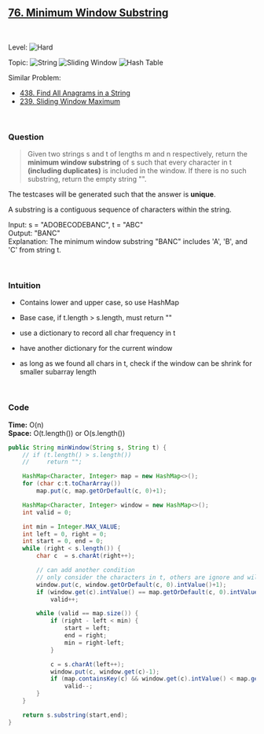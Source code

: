 ## [76. Minimum Window Substring](https://leetcode.com/problems/minimum-window-substring/)

<br>

Level:
![Hard](https://img.shields.io/badge/-Hard-e60000)

Topic:
![String](https://img.shields.io/badge/-String-4da6ff)
![Sliding Window](https://img.shields.io/badge/-Sliding_Window-9966ff)
![Hash Table](https://img.shields.io/badge/-Hash_Table-0073e6)

Similar Problem:

- [438. Find All Anagrams in a String](0438.md)
- [239. Sliding Window Maximum](0239.md)

<br>

### Question

> Given two strings s and t of lengths m and n respectively, return the **minimum window substring** of s such that every character in t **(including duplicates)** is included in the window. If there is no such substring, return the empty string "".

The testcases will be generated such that the answer is **unique**.

A substring is a contiguous sequence of characters within the string.

Input: s = "ADOBECODEBANC", t = "ABC"  
Output: "BANC"  
Explanation: The minimum window substring "BANC" includes 'A', 'B', and 'C' from string t.

<br>

### Intuition

- Contains lower and upper case, so use HashMap

- Base case, if t.length > s.length, must return ""
- use a dictionary to record all char frequency in t
- have another dictionary for the current window
- as long as we found all chars in t, check if the window can be shrink for smaller subarray length

<br>

### Code

**Time:** O(n)  
**Space:** O(t.length()) or O(s.length())

```java
public String minWindow(String s, String t) {
    // if (t.length() > s.length())
    //     return "";

    HashMap<Character, Integer> map = new HashMap<>();
    for (char c:t.toCharArray())
        map.put(c, map.getOrDefault(c, 0)+1);

    HashMap<Character, Integer> window = new HashMap<>();
    int valid = 0;

    int min = Integer.MAX_VALUE;
    int left = 0, right = 0;
    int start = 0, end = 0;
    while (right < s.length()) {
        char c  = s.charAt(right++);

        // can add another condition
        // only consider the characters in t, others are ignore and will not be put in hashmap
        window.put(c, window.getOrDefault(c, 0).intValue()+1);
        if (window.get(c).intValue() == map.getOrDefault(c, 0).intValue())
            valid++;

        while (valid == map.size()) {
            if (right - left < min) {
                start = left;
                end = right;
                min = right-left;
            }

            c = s.charAt(left++);
            window.put(c, window.get(c)-1);
            if (map.containsKey(c) && window.get(c).intValue() < map.get(c).intValue())
                valid--;
        }
    }

    return s.substring(start,end);
}
```
